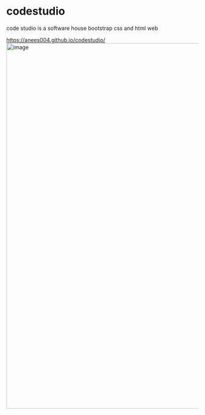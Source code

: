 # codestudio
code studio is a software house bootstrap css and html web

 https://anees004.github.io/codestudio/
 <img width="958" alt="image" src="https://user-images.githubusercontent.com/93769807/224504839-4076448f-ac14-4ba3-a7b6-d6ffe96f74d8.png">

